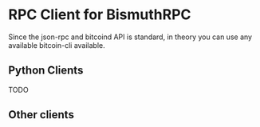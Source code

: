 # RPC Client for BismuthRPC

Since the json-rpc and bitcoind API is standard, in theory you can use any available bitcoin-cli available.

## Python Clients

TODO

## Other clients
